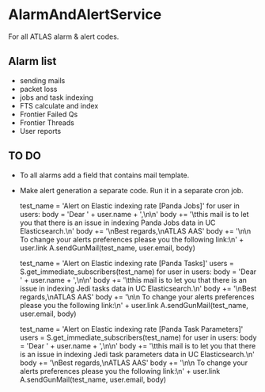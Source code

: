 # AlarmAndAlertService

For all ATLAS alarm &amp; alert codes.

## Alarm list

* sending mails
* packet loss
* jobs and task indexing
* FTS calculate and index
* Frontier Failed Qs
* Frontier Threads
* User reports

## TO DO

* To all alarms add a field that contains mail template.
* Make alert generation a separate code. Run it in a separate cron job.

    test_name = 'Alert on Elastic indexing rate [Panda Jobs]'
    for user in users:
        body = 'Dear ' + user.name + ',\n\n'
        body += '\tthis mail is to let you that there is an issue in indexing Panda Jobs data in UC Elasticsearch.\n'
        body += '\nBest regards,\nATLAS AAS'
        body += '\n\n To change your alerts preferences please you the following link:\n' + user.link
        A.sendGunMail(test_name, user.email, body)

    test_name = 'Alert on Elastic indexing rate [Panda Tasks]'
    users = S.get_immediate_subscribers(test_name)
    for user in users:
        body = 'Dear ' + user.name + ',\n\n'
        body += '\tthis mail is to let you that there is an issue in indexing Jedi tasks data in UC Elasticsearch.\n'
        body += '\nBest regards,\nATLAS AAS'
        body += '\n\n To change your alerts preferences please you the following link:\n' + user.link
        A.sendGunMail(test_name, user.email, body)

    test_name = 'Alert on Elastic indexing rate [Panda Task Parameters]'
    users = S.get_immediate_subscribers(test_name)
    for user in users:
        body = 'Dear ' + user.name + ',\n\n'
        body += '\tthis mail is to let you that there is an issue in indexing Jedi task parameters data in UC Elasticsearch.\n'
        body += '\nBest regards,\nATLAS AAS'
        body += '\n\n To change your alerts preferences please you the following link:\n' + user.link
        A.sendGunMail(test_name, user.email, body)
